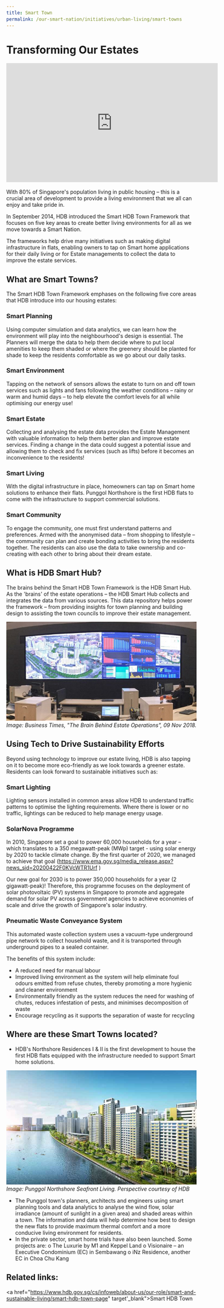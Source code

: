 ```yaml
---
title: Smart Town
permalink: /our-smart-nation/initiatives/urban-living/smart-towns
---
```


# Transforming Our Estates

<iframe width="560" height="315" src="https://www.youtube.com/embed/nvEQE84SK1g" frameborder="0" allow="accelerometer; autoplay; clipboard-write; encrypted-media; gyroscope; picture-in-picture" allowfullscreen></iframe>

With 80% of Singapore's population living in public housing – this is a crucial area of development to provide a living environment that we all can enjoy and take pride in. 

In September 2014, HDB introduced the Smart HDB Town Framework that focuses on five key areas to create better living environments for all as we move towards a Smart Nation. 

The frameworks help drive many initiatives such as making digital infrastructure in flats, enabling owners to tap on Smart home applications for their daily living or for Estate managements to collect the data to improve the estate services. 

## What are Smart Towns?

The Smart HDB Town Framework emphases on the following five core areas that HDB introduce into our housing estates:

### Smart Planning

Using computer simulation and data analytics, we can learn how the environment will play into the neighbourhood's design is essential. The Planners will merge the data to help them decide where to put local amenities to keep them shaded or where the greenery should be planted for shade to keep the residents comfortable as we go about our daily tasks. 

### Smart Environment 

Tapping on the network of sensors allows the estate to turn on and off town services such as lights and fans following the weather conditions – rainy or warm and humid days – to help elevate the comfort levels for all while optimising our energy use!

### Smart Estate

Collecting and analysing the estate data provides the Estate Management with valuable information to help them better plan and improve estate services. Finding a change in the data could suggest a potential issue and allowing them to check and fix services (such as lifts) before it becomes an inconvenience to the residents! 

### Smart Living 

With the digital infrastructure in place, homeowners can tap on Smart home solutions to enhance their flats. Punggol Northshore is the first HDB flats to come with the infrastructure to support commercial solutions.

### Smart Community 

To engage the community, one must first understand patterns and preferences. Armed with the anonymised data – from shopping to lifestyle – the community can plan and create bonding activities to bring the residents together. The residents can also use the data to take ownership and co-creating with each other to bring about their dream estate. 

## What is HDB Smart Hub? 

The brains behind the Smart HDB Town Framework is the HDB Smart Hub. As the 'brains' of the estate operations – the HDB Smart Hub collects and integrates the data from various sources. This data repository helps power the framework – from providing insights for town planning and building design to assisting the town councils to improve their estate management.
 
![Peek into the estate operations](/images/our-smart-nation/Initiatives/estate-operations.jpeg)
*Image: Business Times, "The Brain Behind Estate Operations", 09 Nov 2018.*

## Using Tech to Drive Sustainability Efforts

Beyond using technology to improve our estate living, HDB is also tapping on it to become more eco-friendly as we look towards a greener estate. Residents can look forward to sustainable initiatives such as:

### Smart Lighting

Lighting sensors installed in common areas allow HDB to understand traffic patterns to optimise the lighting requirements. Where there is lower or no traffic, lightings can be reduced to help manage energy usage.  

### SolarNova Programme

In 2010, Singapore set a goal to power 60,000 households for a year – which translates to a 350 megawatt-peak (MWp) target - using solar energy by 2020 to tackle climate change. By the first quarter of 2020, we managed to achieve that goal (https://www.ema.gov.sg/media_release.aspx?news_sid=20200422F0KVcWTR1Urf ) 

Our new goal for 2030 is to power 350,000 households for a year (2 gigawatt-peak)! Therefore, this programme focuses on the deployment of solar photovoltaic (PV) systems in Singapore to promote and aggregate demand for solar PV across government agencies to achieve economies of scale and drive the growth of Singapore's solar industry. 

### Pneumatic Waste Conveyance System

This automated waste collection system uses a vacuum-type underground pipe network to collect household waste, and it is transported through underground pipes to a sealed container. 

The benefits of this system include:
-	A reduced need for manual labour
-	Improved living environment as the system will help eliminate foul odours emitted from refuse chutes, thereby promoting a more hygienic and cleaner environment
-	Environmentally friendly as the system reduces the need for washing of chutes, reduces infestation of pests, and minimises decomposition of waste
-	Encourage recycling as it supports the separation of waste for recycling 


## Where are these Smart Towns located?
- HDB's Northshore Residences I & II is the first development to house the first HDB flats equipped with the infrastructure needed to support Smart home solutions. 
 
![Punggol Northshore seafront living](/images/our-smart-nation/Initiatives/smart-nation-punggol-northshore.jpg)
*Image: Punggol Northshore Seafront Living. Perspective courtesy of HDB*

-	The Punggol town's planners, architects and engineers using smart planning tools and data analytics to analyse the wind flow, solar irradiance (amount of sunlight in a given area) and shaded areas within a town. The information and data will help determine how best to design the new flats to provide maximum thermal comfort and a more conducive living environment for residents.
-	In the private sector, smart home trials have also been launched. Some projects are:
  o	The Luxurie by M1 and Keppel Land 
  o	Visionaire – an Executive Condominium (EC) in Sembawang
  o	iNz Residence, another EC in Choa Chu Kang

## Related  links:
<a href="https://www.hdb.gov.sg/cs/infoweb/about-us/our-role/smart-and-sustainable-living/smart-hdb-town-page" target'_blank">Smart HDB Town</a>
